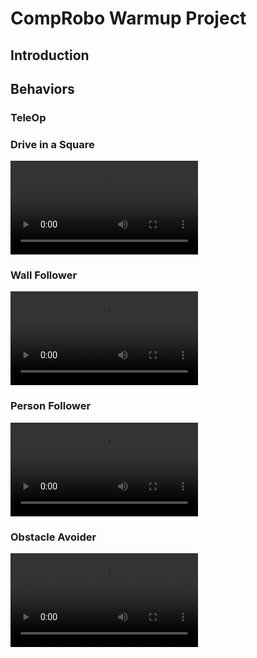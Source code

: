 # CompRobo Warmup Project

## Introduction

## Behaviors

### TeleOp

### Drive in a Square

![Video of neato driving in a square][square]

### Wall Follower

![Video of neato following a wall][wall-follower]

### Person Follower

![Video of neato following a "person", simulated by a cylinder][person-follower]

### Obstacle Avoider


![Video of neato avoiding obstacles][obstacle-avoider]


[square]: https://user-images.githubusercontent.com/1817508/160192241-77a464f0-b10d-4c46-ae81-622f4b1eaae0.mov
[person-follower]: https://user-images.githubusercontent.com/1817508/160192347-a02f9a9e-7793-4760-ad47-fd27924d5c34.mov
[wall-follower]: https://user-images.githubusercontent.com/1817508/160192468-5fdffefd-ad3f-4eb7-8a0d-cd1665aa869f.mov
[obstacle-avoider]: https://user-images.githubusercontent.com/1817508/160192595-590895bc-a807-4a51-b52f-4d74bc17aeb3.mov

